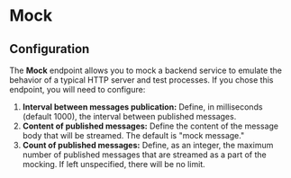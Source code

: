 # Mock

## Configuration

The **Mock** endpoint allows you to mock a backend service to emulate the behavior of a typical HTTP server and test processes. If you chose this endpoint, you will need to configure:

1. **Interval between messages publication:** Define, in milliseconds (default 1000), the interval between published messages.
2. **Content of published messages:** Define the content of the message body that will be streamed. The default is "mock message."
3. **Count of published messages:** Define, as an integer, the maximum number of published messages that are streamed as a part of the mocking. If left unspecified, there will be no limit.

